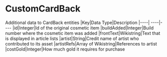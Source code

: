 # CustomCardBack
Additional data to CardBack entities
|Key|Data Type|Description
|----| ----|----
|id|Integer|Id of the original cosmetic item
|buildAdded|Integer|Build number where the cosmetic item was added
|frontText|Wikistring|Text that is displayed in article lists
|artist|String|Credit name of artist who contributed to its asset
|artistRefs|Array of Wikistring|References to artist
|costGold|Integer|How much gold it requires for purchase
